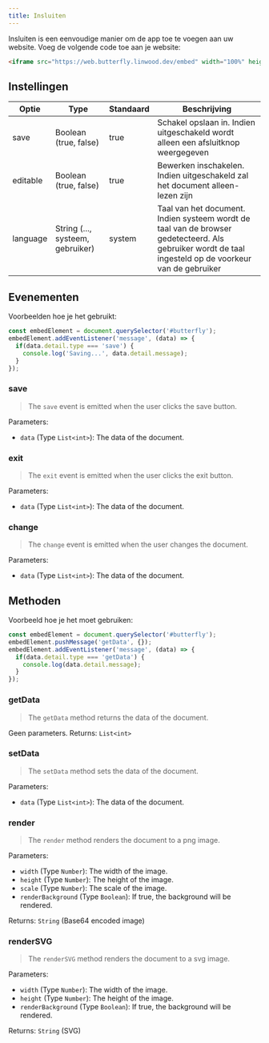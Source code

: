 ```yaml
---
title: Insluiten
---
```


Insluiten is een eenvoudige manier om de app toe te voegen aan uw website.
Voeg de volgende code toe aan je website:

```html
<iframe src="https://web.butterfly.linwood.dev/embed" width="100%" height="500px" allowtransparency="true"></iframe>
```

## Instellingen

| Optie    | Type                                                                                                | Standaard | Beschrijving                                                                                                                                                                           |
| -------- | --------------------------------------------------------------------------------------------------- | --------- | -------------------------------------------------------------------------------------------------------------------------------------------------------------------------------------- |
| save     | Boolean (true, false)                                                            | true      | Schakel opslaan in. Indien uitgeschakeld wordt alleen een afsluitknop weergegeven                                                                                      |
| editable | Boolean (true, false)                                                            | true      | Bewerken inschakelen. Indien uitgeschakeld zal het document alleen-lezen zijn                                                                                          |
| language | String (..., systeem, gebruiker) | system    | Taal van het document. Indien systeem wordt de taal van de browser gedetecteerd. Als gebruiker wordt de taal ingesteld op de voorkeur van de gebruiker |

## Evenementen

Voorbeelden hoe je het gebruikt:

```javascript
const embedElement = document.querySelector('#butterfly');
embedElement.addEventListener('message', (data) => {
  if(data.detail.type === 'save') {
    console.log('Saving...', data.detail.message);
  }
});
```

### save

> The `save` event is emitted when the user clicks the save button.

Parameters:

- `data` (Type `List<int>`): The data of the document.

### exit

> The `exit` event is emitted when the user clicks the exit button.

Parameters:

- `data` (Type `List<int>`): The data of the document.

### change

> The `change` event is emitted when the user changes the document.

Parameters:

- `data` (Type `List<int>`): The data of the document.

## Methoden

Voorbeeld hoe je het moet gebruiken:

```javascript
const embedElement = document.querySelector('#butterfly');
embedElement.pushMessage('getData', {});
embedElement.addEventListener('message', (data) => {
  if(data.detail.type === 'getData') {
    console.log(data.detail.message);
  }
});
```

### getData

> The `getData` method returns the data of the document.

Geen parameters.
Returns: `List<int>`

### setData

> The `setData` method sets the data of the document.

Parameters:

- `data` (Type `List<int>`): The data of the document.

### render

> The `render` method renders the document to a png image.

Parameters:

- `width` (Type `Number`): The width of the image.
- `height` (Type `Number`): The height of the image.
- `scale` (Type `Number`): The scale of the image.
- `renderBackground` (Type `Boolean`): If true, the background will be rendered.

Returns: `String` (Base64 encoded image)

### renderSVG

> The `renderSVG` method renders the document to a svg image.

Parameters:

- `width` (Type `Number`): The width of the image.
- `height` (Type `Number`): The height of the image.
- `renderBackground` (Type `Boolean`): If true, the background will be rendered.

Returns: `String` (SVG)
